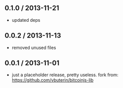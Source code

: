 0.1.0 / 2013-11-21
------------------
* updated deps

0.0.2 / 2013-11-13
------------------
* removed unused files

0.0.1 / 2013-11-01
------------------
- just a placeholder release, pretty useless. fork from: https://github.com/vbuterin/bitcoinjs-lib